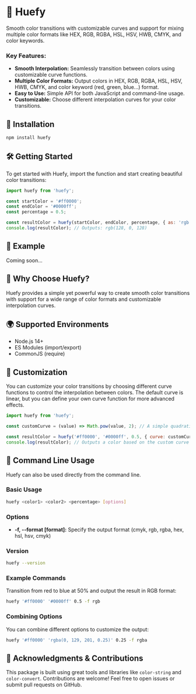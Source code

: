 # 🌟 Huefy

Smooth color transitions with customizable curves and support for mixing multiple color formats like HEX, RGB, RGBA, HSL, HSV, HWB, CMYK, and color keywords.

### Key Features:
- **Smooth Interpolation:** Seamlessly transition between colors using customizable curve functions.
- **Multiple Color Formats:** Output colors in HEX, RGB, RGBA, HSL, HSV, HWB, CMYK, and color keyword (red, green, blue...) format.
- **Easy to Use:** Simple API for both JavaScript and command-line usage.
- **Customizable:** Choose different interpolation curves for your color transitions.

## 🚀 Installation

```bash
npm install huefy
```

## 🛠 Getting Started

To get started with Huefy, import the function and start creating beautiful color transitions:

```javascript
import huefy from 'huefy';

const startColor = '#ff0000';
const endColor = '#0000ff';
const percentage = 0.5;

const resultColor = huefy(startColor, endColor, percentage, { as: 'rgb' });
console.log(resultColor); // Outputs: rgb(128, 0, 128)
```

## 📸 Example

Coming soon...

## 🌟 Why Choose Huefy?

Huefy provides a simple yet powerful way to create smooth color transitions with support for a wide range of color formats and customizable interpolation curves.

## 🌍 Supported Environments

- Node.js 14+
- ES Modules (import/export)
- CommonJS (require)

## 🎨 Customization

You can customize your color transitions by choosing different curve functions to control the interpolation between colors. The default curve is linear, but you can define your own curve function for more advanced effects.

```javascript
import huefy from 'huefy';

const customCurve = (value) => Math.pow(value, 2); // A simple quadratic curve

const resultColor = huefy('#ff0000', '#0000ff', 0.5, { curve: customCurve, as: 'hex' });
console.log(resultColor); // Outputs a color based on the custom curve
```

## 🔧 Command Line Usage

Huefy can also be used directly from the command line.

### Basic Usage

```bash
huefy <color1> <color2> <percentage> [options]
```

### Options

- **-f, --format [format]:** Specify the output format (cmyk, rgb, rgba, hex, hsl, hsv, cmyk)

### Version

```bash
huefy --version
```

### Example Commands

Transition from red to blue at 50% and output the result in RGB format:

```bash
huefy '#ff0000' '#0000ff' 0.5 -f rgb
```

### Combining Options

You can combine different options to customize the output:

```bash
huefy '#ff0000' 'rgba(0, 129, 201, 0.25)' 0.25 -f rgba
```

## 🔧 Acknowledgments & Contributions

This package is built using great tools and libraries like `color-string` and `color-convert`. Contributions are welcome! Feel free to open issues or submit pull requests on GitHub.

